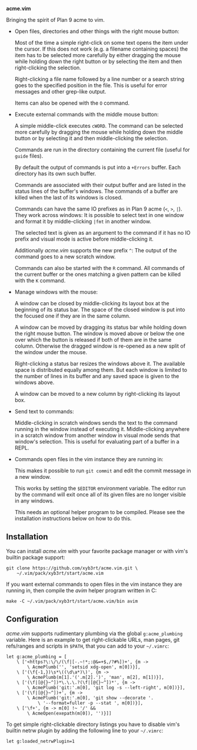**acme.vim**

Bringing the spirit of Plan 9 acme to vim.

* Open files, directories and other things with the right mouse button:

	Most of the time a simple right-click on some text opens the item under
	the cursor. If this does not work (e.g. a filename containing spaces)
	the item has to be selected more carefully by either dragging the mouse
	while holding down the right button or by selecting the item and then
	right-clicking the selection.

	Right-clicking a file name followed by a line number or a search string
	goes to the specified position in the file. This is useful for error
	messages and other grep-like output.

	Items can also be opened with the `O` command.

* Execute external commands with the middle mouse button:

	A simple middle-click executes `cWORD`. The command can be selected
	more carefully by dragging the mouse while holding down the middle
	button or by selecting it and then middle-clicking the selection.

	Commands are run in the directory containing the current file (useful
	for `guide` files).

	By default the output of commands is put into a `+Errors` buffer. Each
	directory has its own such buffer.

	Commands are associated with their output buffer and are listed in the
	status lines of the buffer's windows. The commands of a buffer are
	killed when the last of its windows is closed.

	Commands can have the same IO prefixes as in Plan 9 acme (`<`, `>`,
	`|`). They work across windows: It is possible to select text in one
	window and format it by middle-clicking `|fmt` in another window.

	The selected text is given as an argument to the command if it has no
	IO prefix and visual mode is active before middle-clicking it.

	Additionally *acme.vim* supports the new prefix `^`: The output of the
	command goes to a new scratch window.

	Commands can also be started with the `R` command. All commands of the
	current buffer or the ones matching a given pattern can be killed with
	the `K` command.

* Manage windows with the mouse:

	A window can be closed by middle-clicking its layout box at the
	beginning of its status bar. The space of the closed window is put into
	the focused one if they are in the same column.

	A window can be moved by dragging its status bar while holding down the
	right mouse button. The window is moved above or below the one over
	which the button is released if both of them are in the same column.
	Otherwise the dragged window is re-opened as a new split of the window
	under the mouse.

	Right-clicking a status bar resizes the windows above it. The available
	space is distributed equally among them. But each window is limited to
	the number of lines in its buffer and any saved space is given to the
	windows above.

	A window can be moved to a new column by right-clicking its layout box.

* Send text to commands:

	Middle-clicking in scratch windows sends the text to the command
	running in the window instead of executing it. Middle-clicking anywhere
	in a scratch window from another window in visual mode sends that
	window's selection. This is useful for evaluating part of a buffer in a
	REPL.

* Commands open files in the vim instance they are running in:

	This makes it possible to run `git commit` and edit the commit message
	in a new window.

	This works by setting the `$EDITOR` environment variable. The editor
	run by the command will exit once all of its given files are no longer
	visible in any windows.

	This needs an optional helper program to be compiled. Please see the
	installation instructions below on how to do this.


Installation
------------

You can install *acme.vim* with your favorite package manager or with vim's
builtin package support:

```
git clone https://github.com/xyb3rt/acme.vim.git \
	~/.vim/pack/xyb3rt/start/acme.vim
```

If you want external commands to open files in the vim instance they are
running in, then compile the *avim* helper program written in C:

```
make -C ~/.vim/pack/xyb3rt/start/acme.vim/bin avim
```


Configuration
-------------

*acme.vim* supports rudimentary plumbing via the global `g:acme_plumbing`
variable. Here is an example to get right-clickable URLs, man pages, git
refs/ranges and scripts in `$PATH`, that you can add to your `~/.vimrc`:

```
let g:acme_plumbing = [
	\ ['<https?\:\/\/(\f|[-.~!*;:@&=+$,/?#%])+', {m ->
		\ AcmePlumb('', 'setsid xdg-open', m[0])}],
	\ ['(\f{-1,})\s*\((\d\a*)\)', {m ->
		\ AcmePlumb(m[1].'('.m[2].')', 'man', m[2], m[1])}],
	\ ['(\f|[@{}~^])*\.\.\.?(\f|[@{}~^])*', {m ->
		\ AcmePlumb('git:'.m[0], 'git log -s --left-right', m[0])}],
	\ ['(\f|[@{}~^])+', {m ->
		\ AcmePlumb('git:'.m[0], 'git show --decorate '.
			\ '--format=fuller -p --stat ', m[0])}],
	\ ['\f+', {m -> m[0] !~ '/' &&
		\ AcmeOpen(exepath(m[0]), '')}]]
```

To get simple right-clickable directory listings you have to disable vim's
builtin netrw plugin by adding the following line to your `~/.vimrc`:

```
let g:loaded_netrwPlugin=1
```
